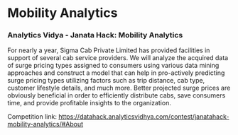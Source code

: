 # Mobility Analytics

### Analytics Vidya - Janata Hack: Mobility Analytics

For nearly a year, Sigma Cab Private Limited has provided facilities in support of several cab service providers. We will analyze the acquired data of surge pricing types assigned to consumers using various data mining approaches and construct a model that can help in pro-actively predicting surge pricing types utilizing factors such as trip distance, cab type, customer lifestyle details, and much more. Better projected surge prices are obviously beneficial in order to efficiently distribute cabs, save consumers time, and provide profitable insights to the organization.

Competition link: https://datahack.analyticsvidhya.com/contest/janatahack-mobility-analytics/#About
